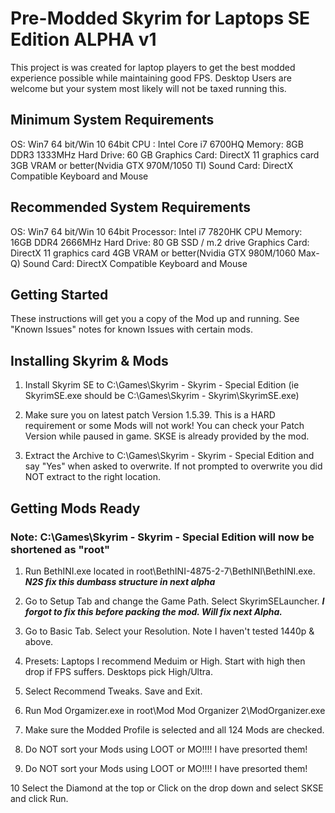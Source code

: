 # Pre-Modded Skyrim for Laptops SE Edition ALPHA v1
This project is was created for laptop players to get the best modded experience possible while maintaining good FPS. Desktop Users are welcome but your system most likely will not be taxed running this.


## Minimum System Requirements

OS: Win7 64 bit/Win 10 64bit
CPU : Intel Core i7 6700HQ
Memory: 8GB DDR3 1333MHz
Hard Drive: 60 GB
Graphics Card: DirectX 11 graphics card 3GB VRAM or better(Nvidia GTX 970M/1050 TI)
Sound Card: DirectX Compatible
Keyboard and Mouse

## Recommended System Requirements

OS: Win7 64 bit/Win 10 64bit
Processor: Intel i7 7820HK CPU
Memory: 16GB DDR4 2666MHz
Hard Drive: 80 GB SSD / m.2 drive
Graphics Card: DirectX 11 graphics card 4GB VRAM or better(Nvidia GTX 980M/1060 Max-Q)
Sound Card: DirectX Compatible
Keyboard and Mouse


## Getting Started

These instructions will get you a copy of the Mod up and running. See "Known Issues" notes for known Issues with certain mods.


## Installing Skyrim & Mods

1. Install Skyrim SE to C:\Games\Skyrim - Skyrim - Special Edition (ie SkyrimSE.exe should be C:\Games\Skyrim - Skyrim\SkyrimSE.exe)

2. Make sure you on latest patch Version 1.5.39. This is a HARD requirement or some Mods will not work! You can check your Patch Version while paused in game. SKSE is already provided by the mod.

3. Extract the Archive to  C:\Games\Skyrim - Skyrim - Special Edition and say "Yes" when asked to overwrite. If not prompted to overwrite you did NOT extract to the right location.


## Getting Mods Ready

### Note: C:\Games\Skyrim - Skyrim - Special Edition will now be shortened as "root"
 
1. Run BethINI.exe located in root\BethINI-4875-2-7\BethINI\BethINI.exe. ***N2S fix this dumbass structure in next alpha***

2. Go to Setup Tab and change the Game Path. Select SkyrimSELauncher. ***I forgot to fix this before packing the mod. Will fix next Alpha.***

3. Go to Basic Tab. Select your Resolution. Note I haven't tested 1440p & above. 

4. Presets: Laptops I recommend Meduim or High. Start with high then drop if FPS suffers. Desktops pick High/Ultra.

5. Select Recommend Tweaks. Save and Exit.

6. Run Mod Orgamizer.exe in root\Mod Mod Organizer 2\ModOrganizer.exe

7. Make sure the Modded Profile is selected and all 124 Mods are checked.

8. Do NOT sort your Mods using LOOT or MO!!!! I have presorted them!

9. Do NOT sort your Mods using LOOT or MO!!!! I have presorted them!

10 Select the Diamond at the top or Click on the drop down and select SKSE and click Run. 
